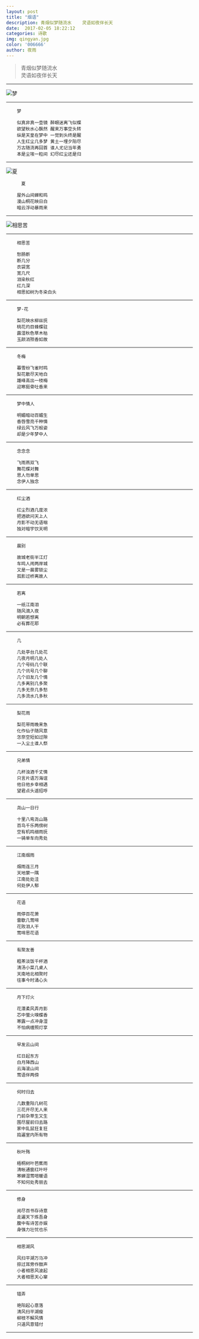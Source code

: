 ```yaml
---  
layout: post
title: "烟语"
description: 青烟似梦随流水	灵语如夜伴长天
date:  2017-02-05 18:22:12
categories: 诗歌
img: qingyan.jpg
color: '006666'
author: 夜雨
---  
```


>青烟似梦随流水  
>灵语如夜伴长天
---  
 
![梦]({{site.url}}/images/life_game.jpeg)

---

		梦

		似真非真一壶镜	醉眼迷离飞似蝶  
		欲望秋水心飘然	醒来万事空头转  
		纵是天皇在梦中	一觉到头终是醒  
		人生红尘几多梦	黄土一埋夕阳尽  
		万古随流再回首	谁人尤记当年勇  
		本是尘埃一粒间	幻尽红尘还是归

---    

![夏]({{site.url}}/images/xiatian.jpeg)

		　夏

		屋外山间蝉和鸣
		漫山桐花映日白
		暗云浮动暴雨来  


---   

![相思苦]({{site.url}}/images/image-1.jpg)



---  

		相思苦

		愁肠断
		断几分
		衣袋宽
		宽几尺
		泪染秋红
		红几深
		相思如树为冬染白头

---  


		梦-花

		梨花映水柳丝抚  
		桃花灼目蜂蝶驻
		露湿秋色草木枯  
		玉颜消殒香如故


---  


		冬梅

		暮雪纷飞雀时鸣  
		梨花散尽天地白
		雄峰高出一枝梅  
		迎寒挺骨吐香来


---  



		梦中情人

		明媚暗动百媚生
		香唇雪亮千种情
		绿云风飞万般姿
		却是少年梦中人


---  


		念念念

		飞雨燕双飞
		舞花蝶对舞
		思人勿单思
		念伊人独念
---  


		红尘酒

		红尘烈酒几度浓
		把酒欲问天上人
		月影不动无语咽
		独对暗宇饮天明


---  


		晨别

		故城老街半江灯
		车鸣人闹两岸城
		又是一晨雾锁尘
		孤影过桥离故人


---  


		若离

		一纸江南泪
		随风滴入夜
		明朝若想离
		必有葬花耶


---  


		几

		几处亭台几处花
		几夜月明几处人
		几个号码几个联
		几个讯号几个聊
		几个旧友几个情
		几多离别几多聚
		几多无奈几多愁
		几多流水几多秋


---  


		梨花雨

		梨花带雨晚来急
		化作仙子随风意
		怎奈空短如过隙
		一入尘土谁人祭


---  


		兄弟情

		几杯浊酒千丈情
		只言片语万海谊
		他日他乡幸相遇
		望君点头遥招呼


---  


		尧山一日行

		十里八弯尧山路
		百鸟千乐两傍树
		空有机鸣细雨抚
		一骑单车向秀处


---  



		江南烟雨

		烟雨连三月
		天地蒙一隅
		江南处处洼
		何处伊人郁


---  


		花语

		雨停百花萧
		雷歇几莺啼
		花败泪人干
		莺啼思花语


---  


		有聚友善

		粗茶淡饭千杯酒
		清汤小菜几桌人
		天南地北相聚时
		往事今时涌心头


---  


		月下灯火

		花潭柔风弄月影
		芯中萤火嗅蝶香
		寒露一点冲身湿
		不怕病缠照灯享


---  


		早发云山间

		红日起东方
		白月降西山
		云海滚山间
		莺语伴两傍


---  


		何时归去

		几数重阳几树花
		三花开尽无人来
		门前杂草生又生
		围尽屋前归去路
		家中乱鼠狂复狂
		捣遍室内所有物


---  


		秋叶殇

		梧桐树叶芭蕉雨
		清帐通窗红叶吁
		寒蝉湿莺喧暖语
		不知何处秀丽去


---  


		修身

		阅尽百书存诗意
		走遍天下炼吾身
		腹中有诗苦亦娱
		身强力壮忧也乐


---  


		相思湖风

		风扫平湖万马冲
		掠过耳旁作鼓声
		小者相思风波起
		大者相思天心窜


---  


		错弄

		艳阳起心意落
		清风扫平湖瘦
		柳枝不解风情
		只道风意错付


---  
